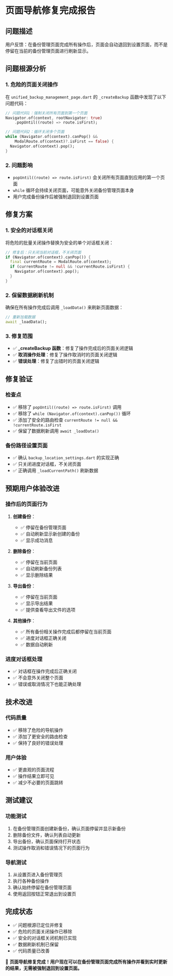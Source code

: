 # 页面导航修复完成报告

## 问题描述
用户反馈：在备份管理页面完成所有操作后，页面会自动退回到设置页面，而不是停留在当前的备份管理页面进行刷新显示。

## 问题根源分析

### 1. 危险的页面关闭操作
在 `unified_backup_management_page.dart` 的 `_createBackup` 函数中发现了以下问题代码：

```dart
// 问题代码1：强制关闭所有页面到第一个页面
Navigator.of(context, rootNavigator: true)
    .popUntil((route) => route.isFirst);

// 问题代码2：循环关闭多个页面
while (Navigator.of(context).canPop() &&
    ModalRoute.of(context)?.isFirst == false) {
  Navigator.of(context).pop();
}
```

### 2. 问题影响
- `popUntil((route) => route.isFirst)` 会关闭所有页面直到应用的第一个页面
- `while` 循环会持续关闭页面，可能意外关闭备份管理页面本身
- 用户完成备份操作后被强制退回到设置页面

## 修复方案

### 1. 安全的对话框关闭
将危险的批量关闭操作替换为安全的单个对话框关闭：

```dart
// 修复后：只关闭当前对话框，不关闭页面
if (Navigator.of(context).canPop()) {
  final currentRoute = ModalRoute.of(context);
  if (currentRoute != null && !currentRoute.isFirst) {
    Navigator.of(context).pop();
  }
}
```

### 2. 保留数据刷新机制
确保在所有操作完成后调用 `_loadData()` 来刷新页面数据：

```dart
// 重新加载数据
await _loadData();
```

### 3. 修复范围
- ✅ **_createBackup 函数**：修复了操作完成后的页面关闭逻辑
- ✅ **取消操作处理**：修复了操作取消时的页面关闭逻辑  
- ✅ **错误处理**：修复了出错时的页面关闭逻辑

## 修复验证

### 检查点
- ✅ 移除了 `popUntil((route) => route.isFirst)` 调用
- ✅ 移除了 `while (Navigator.of(context).canPop())` 循环
- ✅ 添加了安全的路由检查 `currentRoute != null && !currentRoute.isFirst`
- ✅ 保留了数据刷新调用 `await _loadData()`

### 备份路径设置页面
- ✅ 确认 `backup_location_settings.dart` 的实现正确
- ✅ 只关闭进度对话框，不关闭页面
- ✅ 正确调用 `_loadCurrentPath()` 刷新数据

## 预期用户体验改进

### 操作后的页面行为
1. **创建备份**：
   - ✅ 停留在备份管理页面
   - ✅ 自动刷新显示新创建的备份
   - ✅ 显示成功消息

2. **删除备份**：
   - ✅ 停留在当前页面
   - ✅ 自动刷新备份列表
   - ✅ 显示删除结果

3. **导出备份**：
   - ✅ 停留在当前页面
   - ✅ 显示导出结果
   - ✅ 提供查看导出文件的选项

4. **其他操作**：
   - ✅ 所有备份相关操作完成后都停留在当前页面
   - ✅ 进度对话框正确关闭
   - ✅ 数据自动刷新

### 进度对话框处理
- ✅ 对话框在操作完成后正确关闭
- ✅ 不会意外关闭整个页面
- ✅ 错误或取消情况下也能正确处理

## 技术改进

### 代码质量
- ✅ 移除了危险的导航操作
- ✅ 添加了更安全的路由检查
- ✅ 保持了良好的错误处理

### 用户体验
- ✅ 更直观的页面流程
- ✅ 操作结果立即可见
- ✅ 减少不必要的页面跳转

## 测试建议

### 功能测试
1. 在备份管理页面创建新备份，确认页面停留并显示新备份
2. 删除备份文件，确认列表自动更新
3. 导出备份，确认页面保持打开状态
4. 测试操作取消和错误情况下的页面行为

### 导航测试
1. 从设置页进入备份管理页
2. 执行各种备份操作
3. 确认始终停留在备份管理页面
4. 使用返回按钮正常退出到设置页

## 完成状态

- ✅ 问题根源已定位并修复
- ✅ 危险的页面关闭操作已移除
- ✅ 安全的对话框关闭机制已实现
- ✅ 数据刷新机制已保留
- ✅ 代码质量已改善

🎉 **页面导航修复完成！用户现在可以在备份管理页面完成所有操作并看到实时更新的结果，无需被强制退回到设置页面。**
